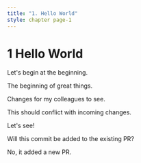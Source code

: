 ```yaml
---
title: "1. Hello World"
style: chapter page-1
---
```


# **1** Hello World

Let's begin at the beginning.

The beginning of great things.

Changes for my colleagues to see.

This should conflict with incoming changes.

Let's see!

Will this commit be added to the existing PR?

No, it added a new PR.
